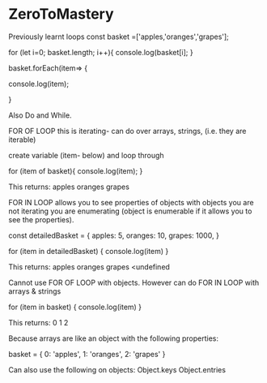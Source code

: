 # ZeroToMastery

Previously learnt loops
const basket =['apples,'oranges','grapes'];

for (let i=0; basket.length; i++){
  console.log(basket[i];
}

basket.forEach(item=> {

  console.log(item);
  
}

Also Do and While. 

FOR OF LOOP
this is iterating- can do over arrays, strings, (i.e. they are iterable)

create variable (item- below) and loop through

for (item of basket){
  console.log(item);
 }
 
This returns:
  apples
  oranges
  grapes

 
 FOR IN LOOP
 allows you to see properties of objects
 with objects you are not iterating you are enumerating (object is enumerable if it allows you to see the properties). 

 
 const detailedBasket = {
   apples: 5,
   oranges: 10,
   grapes: 1000, 
 }
 
 for (item in detailedBasket) {
  console.log(item)
 }

This returns:
  apples
  oranges
  grapes
  <undefined
 
 Cannot use FOR OF LOOP with objects. However can do FOR IN LOOP with arrays & strings
 
 for (item in basket) {
  console.log(item)
 }
 
 This returns: 
  0
  1
  2
  
  Because arrays are like an object with the following properties:
  
  basket = {
    0: 'apples',
    1: 'oranges',
    2: 'grapes'
  }
  
  Can also use the following on objects:
  Object.keys
  Object.entries
  
